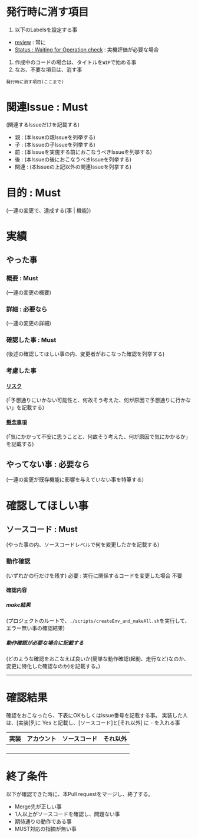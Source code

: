 # 発行時に消す項目
1. 以下のLabelsを設定する事
* [review](../Labels/review) : 常に
* [Status : Waiting for Operation check](../Labels/Status%20%3A%20Waiting%20for%20Operation%20check) : 実機評価が必要な場合
1. 作成中のコードの場合は、タイトルを`WIP`で始める事
1. なお、不要な項目は、消す事

`発行時に消す項目(ここまで)`

# 関連Issue : Must
(関連するIssueだけを記載する)
* 親   : (本Issueの親Issueを列挙する)
* 子   : (本Issueの子Issueを列挙する)
* 前   : (本Issueを実施する前におこなうべきIssueを列挙する)
* 後   : (本Issueの後におこなうべきIssueを列挙する)
* 関連 : (本Issueの上記以外の関連Issueを列挙する)

# 目的 : Must
(一連の変更で、達成する{事 | 機能})

# 実績
## やった事
### 概要 : Must
(一連の変更の概要)

### 詳細 : 必要なら
(一連の変更の詳細)

### 確認した事 : Must
(後述の確認してほしい事の内、変更者がおこなった確認を列挙する)

### 考慮した事
#### [リスク](https://kotobank.jp/word/%E3%83%AA%E3%82%B9%E3%82%AF-183705)
(「予想通りにいかない可能性と、何故そう考えた、何が原因で予想通りに行かない」を記載する)

#### [懸念事項](https://kotobank.jp/word/%E6%87%B8%E5%BF%B5-490895)
(「気にかかって不安に思うことと、何故そう考えた、何が原因で気にかかるか」を記載する)

## やってない事 : 必要なら
(一連の変更が既存機能に影響を与えていない事を特筆する)

# 確認してほしい事
## ソースコード : Must
(やった事の内、ソースコードレベルで何を変更したかを記載する)

### 動作確認
(いずれかの行だけを残す)
必要 : 実行に関係するコードを変更した場合
不要

#### 確認内容
##### make結果
(プロジェクトのルートで、`./scripts/createEnv_and_makeAll.sh`を実行して、エラー無い事の確認結果)

##### 動作確認が必要な場合に記載する
(どのような確認をおこなえば良いか(簡単な動作確認(起動、走行など)なのか、変更に特化した確認なのか)を記載する。)

---

# 確認結果
確認をおこなったら、下表にOKもしくはissue番号を記載する事。
実装した人は、[実装]列に Yes と記載し、[ソースコード]と[それ以外] に - を入れる事

|実装|アカウント|ソースコード|それ以外|
|-----|------------|---------|-----------|
| | | | |
| | | | |
| | | | |
| | | | |

# 終了条件
以下が確認できた時に、本Pull requestをマージし、終了する。

* Merge先が正しい事
* 1人以上がソースコードを確認し、問題ない事
* 期待通りの動作である事
* MUST対応の指摘が無い事
